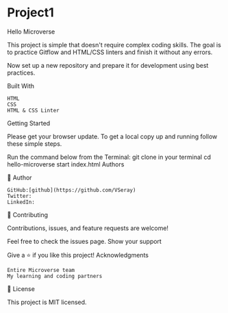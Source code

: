 # Project1
Hello Microverse

This project is simple that doesn't require complex coding skills. The goal is to practice Gitflow and HTML/CSS linters and finish it without any errors.

Now set up a new repository and prepare it for development using best practices.

Built With

    HTML
    CSS
    HTML & CSS Linter

Getting Started

Please get your browser update. To get a local copy up and running follow these simple steps.

Run the command below from the Terminal:
git clone in your terminal
cd hello-microverse
start index.html
Authors

👤 Author

    GitHub:[github](https://github.com/VSeray)
    Twitter: 
    LinkedIn: 
    
🤝 Contributing

Contributions, issues, and feature requests are welcome!

Feel free to check the issues page.
Show your support

Give a ⭐️ if you like this project!
Acknowledgments

    Entire Microverse team
    My learning and coding partners

📝 License

This project is MIT licensed.
